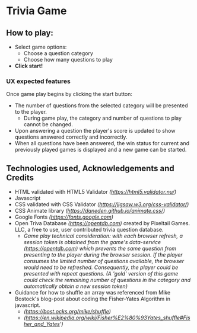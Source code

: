 # Trivia Game  

## How to play:  
* Select game options:  
  - Choose a question category  
  - Choose how many questions to play  
* **Click start!**  

### UX expected features  
Once game play begins by clicking the start button:
* The number of questions from the selected category will be presented to the player. 
  - During game play, the category and number of questions to play cannot be changed.  
* Upon answering a question the player's score is updated to show questions answered correctly and incorrectly.  
* When all questions have been answered, the win status for current and previously played games is displayed and a new game can be started. 
  
## Technologies used, Acknowledgements and Credits
* HTML validated with HTML5 Validator _(https://html5.validator.nu/)_  
* Javascript
* CSS validated with CSS Validator _(https://jigsaw.w3.org/css-validator/)_  
* CSS Animate library _(https://daneden.github.io/animate.css/)_
* Google Fonts _(https://fonts.google.com)_  
* Open Triva Database _(https://opentdb.com)_ created by Pixeltail Games. LLC, a free to use, user contributed trivia question database.  
  - _Game play technical consideration: with each browser refresh, a session token is obtained from the game's data-service (https://opentdb.com) which prevents the same question from presenting to the player during the browser session. If the player consumes the limited number of questions available, the browser would need to be refreshed. Consequently, the player could be presented with repeat questions. (A 'gold' version of this game could check the remaining number of questions in the category and automatically obtain a new session token)_  
* Guidance for how to shuffle an array was referenced from Mike Bostock's blog-post about coding the Fisher-Yates Algorithm in javascript.  
  - _(https://bost.ocks.org/mike/shuffle)_  
  - _(https://en.wikipedia.org/wiki/Fisher%E2%80%93Yates_shuffle#Fisher_and_Yates')_  